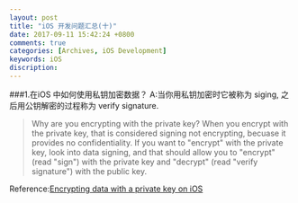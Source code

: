```yaml
---
layout: post
title: "iOS 开发问题汇总(十)"
date: 2017-09-11 15:42:24 +0800
comments: true
categories: [Archives, iOS Development]
keywords: iOS 
discription: 
---
```


###1.在iOS 中如何使用私钥加密数据？
A:当你用私钥加密时它被称为 siging, 之后用公钥解密的过程称为 verify signature.
>Why are you encrypting with the private key? When you encrypt with the private key, that is considered signing not encrypting, becuase it provides no confidentiality. If you want to "encrypt" with the private key, look into data signing, and that should allow you to "encrypt" (read "sign") with the private key and "decrypt" (read "verify signature") with the public key.

Reference:[Encrypting data with a private key on iOS](https://stackoverflow.com/questions/6705928/encrypting-data-with-a-private-key-on-ios)    
